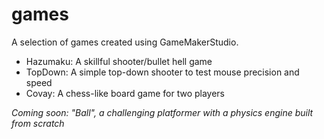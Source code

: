 # games

A selection of games created using GameMakerStudio. 
* Hazumaku: A skillful shooter/bullet hell game
* TopDown: A simple top-down shooter to test mouse precision and speed
* Covay: A chess-like board game for two players

*Coming soon: "Ball", a challenging platformer with a physics engine built from scratch*
